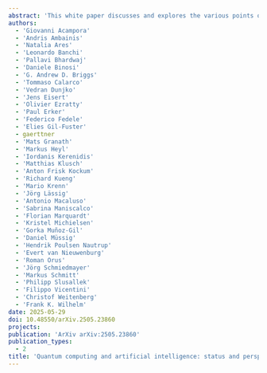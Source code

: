 ```yaml
---
abstract: 'This white paper discusses and explores the various points of intersection between quantum computing and artificial intelligence (AI). It describes how quantum computing could support the development of innovative AI solutions. It also examines use cases of classical AI that can empower research and development in quantum technologies, with a focus on quantum computing and quantum sensing. The purpose of this white paper is to provide a long-term research agenda aimed at addressing foundational questions about how AI and quantum computing interact and benefit one another. It concludes with a set of recommendations and challenges, including how to orchestrate the proposed theoretical work, align quantum AI developments with quantum hardware roadmaps, estimate both classical and quantum resources - especially with the goal of mitigating and optimizing energy consumption - advance this emerging hybrid software engineering discipline, and enhance European industrial competitiveness while considering societal implications.'
authors:
  - 'Giovanni Acampora'
  - 'Andris Ambainis'
  - 'Natalia Ares'
  - 'Leonardo Banchi'
  - 'Pallavi Bhardwaj'
  - 'Daniele Binosi'
  - 'G. Andrew D. Briggs'
  - 'Tommaso Calarco'
  - 'Vedran Dunjko'
  - 'Jens Eisert'
  - 'Olivier Ezratty'
  - 'Paul Erker'
  - 'Federico Fedele'
  - 'Elies Gil-Fuster'
  - gaerttner
  - 'Mats Granath'
  - 'Markus Heyl'
  - 'Iordanis Kerenidis'
  - 'Matthias Klusch'
  - 'Anton Frisk Kockum'
  - 'Richard Kueng'
  - 'Mario Krenn'
  - 'Jörg Lässig'
  - 'Antonio Macaluso'
  - 'Sabrina Maniscalco'
  - 'Florian Marquardt'
  - 'Kristel Michielsen'
  - 'Gorka Muñoz-Gil'
  - 'Daniel Müssig'
  - 'Hendrik Poulsen Nautrup'
  - 'Evert van Nieuwenburg'
  - 'Roman Orus'
  - 'Jörg Schmiedmayer'
  - 'Markus Schmitt'
  - 'Philipp Slusallek'
  - 'Filippo Vicentini'
  - 'Christof Weitenberg'
  - 'Frank K. Wilhelm'
date: 2025-05-29
doi: 10.48550/arXiv.2505.23860
projects:
publication: 'ArXiv arXiv:2505.23860'
publication_types:
  - 2
title: 'Quantum computing and artificial intelligence: status and perspectives'
---
```

